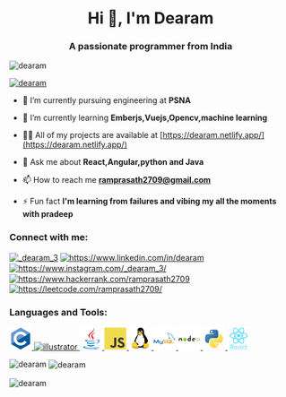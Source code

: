 

<!--
**Dearam/Dearam** is a ✨ _special_ ✨ repository because its `README.md` (this file) appears on your GitHub profile.

Here are some ideas to get you started:

- 🔭 I’m currently working on ...
- 🌱 I’m currently learning ...
- 👯 I’m looking to collaborate on ...
- 🤔 I’m looking for help with ...
- 💬 Ask me about ...
- 📫 How to reach me: ...
- 😄 Pronouns: ...
- ⚡ Fun fact: ...
-->


<h1 align="center">Hi 👋, I'm Dearam</h1>
<h3 align="center">A passionate programmer from India</h3>

<p align="left"> <img src="https://komarev.com/ghpvc/?username=dearam&label=Profile%20views&color=0e75b6&style=flat" alt="dearam" /> </p>

<p align="left"> <a href="https://github.com/ryo-ma/github-profile-trophy"><img src="https://github-profile-trophy.vercel.app/?username=dearam" alt="dearam" /></a> </p>

- 🔭 I’m currently pursuing engineering at **PSNA**

- 🌱 I’m currently learning **Emberjs,Vuejs,Opencv,machine learning**

- 👨‍💻 All of my projects are available at [https://dearam.netlify.app/](https://dearam.netlify.app/)

- 💬 Ask me about **React,Angular,python and Java**

- 📫 How to reach me **ramprasath2709@gmail.com**

- ⚡ Fun fact **I'm learning from failures and vibing my all the moments with pradeep**

<h3 align="left">Connect with me:</h3>
<p align="left">
<a href="https://twitter.com/_dearam_3" target="blank"><img align="center" src="https://raw.githubusercontent.com/rahuldkjain/github-profile-readme-generator/master/src/images/icons/Social/twitter.svg" alt="_dearam_3" height="30" width="40" /></a>
<a href="https://linkedin.com/in/https://www.linkedin.com/in/dearam" target="blank"><img align="center" src="https://raw.githubusercontent.com/rahuldkjain/github-profile-readme-generator/master/src/images/icons/Social/linked-in-alt.svg" alt="https://www.linkedin.com/in/dearam" height="30" width="40" /></a>
<a href="https://instagram.com/https://www.instagram.com/_dearam_3/" target="blank"><img align="center" src="https://raw.githubusercontent.com/rahuldkjain/github-profile-readme-generator/master/src/images/icons/Social/instagram.svg" alt="https://www.instagram.com/_dearam_3/" height="30" width="40" /></a>
<a href="https://www.hackerrank.com/https://www.hackerrank.com/ramprasath2709" target="blank"><img align="center" src="https://raw.githubusercontent.com/rahuldkjain/github-profile-readme-generator/master/src/images/icons/Social/hackerrank.svg" alt="https://www.hackerrank.com/ramprasath2709" height="30" width="40" /></a>
<a href="https://www.leetcode.com/https://leetcode.com/ramprasath2709/" target="blank"><img align="center" src="https://raw.githubusercontent.com/rahuldkjain/github-profile-readme-generator/master/src/images/icons/Social/leet-code.svg" alt="https://leetcode.com/ramprasath2709/" height="30" width="40" /></a>
</p>

<h3 align="left">Languages and Tools:</h3>
<p align="left"> 
  <a href="https://www.cprogramming.com/" target="_blank" rel="noreferrer"> 
    <img src="https://raw.githubusercontent.com/devicons/devicon/master/icons/c/c-original.svg" alt="c" width="40" height="40"/> 
  </a>
  <a href="https://www.adobe.com/in/products/illustrator.html" target="_blank" rel="noreferrer"> 
    <img src="https://www.vectorlogo.zone/logos/adobe_illustrator/adobe_illustrator-icon.svg" alt="illustrator" width="40" height="40"/> 
  </a> 
  <a href="https://www.java.com" target="_blank" rel="noreferrer"> 
    <img src="https://raw.githubusercontent.com/devicons/devicon/master/icons/java/java-original.svg" alt="java" width="40" height="40"/> 
  </a> 
  <a href="https://developer.mozilla.org/en-US/docs/Web/JavaScript" target="_blank" rel="noreferrer"> 
    <img src="https://raw.githubusercontent.com/devicons/devicon/master/icons/javascript/javascript-original.svg" alt="javascript" width="40" height="40"/> 
  </a> 
  <a href="https://www.linux.org/" target="_blank" rel="noreferrer"> 
    <img src="https://raw.githubusercontent.com/devicons/devicon/master/icons/linux/linux-original.svg" alt="linux" width="40" height="40"/> 
  </a> 
  <a href="https://www.mysql.com/" target="_blank" rel="noreferrer"> 
    <img src="https://raw.githubusercontent.com/devicons/devicon/master/icons/mysql/mysql-original-wordmark.svg" alt="mysql" width="40" height="40"/> 
  </a> 
  <a href="https://nodejs.org" target="_blank" rel="noreferrer"> 
    <img src="https://raw.githubusercontent.com/devicons/devicon/master/icons/nodejs/nodejs-original-wordmark.svg" alt="nodejs" width="40" height="40"/> 
  </a> 
  <a href="https://www.python.org" target="_blank" rel="noreferrer"> 
    <img src="https://raw.githubusercontent.com/devicons/devicon/master/icons/python/python-original.svg" alt="python" width="40" height="40"/> 
  </a> 
  <a href="https://reactjs.org/" target="_blank" rel="noreferrer"> 
    <img src="https://raw.githubusercontent.com/devicons/devicon/master/icons/react/react-original-wordmark.svg" alt="react" width="40" height="40"/> 
  </a> 
</p>

<p><img align="left" src="https://github-readme-stats.vercel.app/api/top-langs?username=dearam&show_icons=true&locale=en&layout=compact" alt="dearam" /></p>

<p>&nbsp;<img align="center" src="https://github-readme-stats.vercel.app/api?username=dearam&show_icons=true&locale=en" alt="dearam" /></p>

<p><img align="center" src="https://github-readme-streak-stats.herokuapp.com/?user=dearam&" alt="dearam" /></p>
